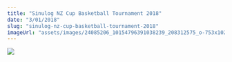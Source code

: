```yaml
---
title: "Sinulog NZ Cup Basketball Tournament 2018"
date: "3/01/2018"
slug: "sinulog-nz-cup-basketball-tournament-2018"
imageUrl: "assets/images/24085206_10154796391038239_208312575_o-753x1024.jpg"
---
```


![](https://i0.wp.com/santonino-nz.org/wp-content/uploads/2017/11/24085206_10154796391038239_208312575_o-753x1024.jpg?resize=753%2C1024)
